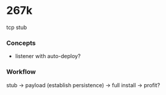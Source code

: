 # 267k
tcp stub

### Concepts
- listener with auto-deploy?

### Workflow
stub -> payload (establish persistence) -> full install -> profit? 
